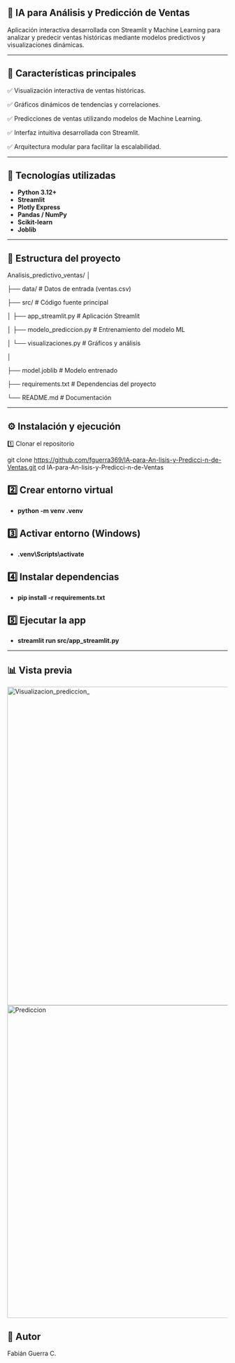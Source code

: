 ## 🔮 IA para Análisis y Predicción de Ventas

Aplicación interactiva desarrollada con Streamlit y Machine Learning para analizar y predecir ventas históricas mediante modelos predictivos y visualizaciones dinámicas.

---

## 🚀 Características principales

✅ Visualización interactiva de ventas históricas. 

✅ Gráficos dinámicos de tendencias y correlaciones.  

✅ Predicciones de ventas utilizando modelos de Machine Learning.

✅ Interfaz intuitiva desarrollada con Streamlit.

✅ Arquitectura modular para facilitar la escalabilidad.

---

## 🧠 Tecnologías utilizadas

- **Python 3.12+**
- **Streamlit**
- **Plotly Express**
- **Pandas / NumPy**
- **Scikit-learn**
- **Joblib**

---

## 📂 Estructura del proyecto

Analisis_predictivo_ventas/
│

├── data/ # Datos de entrada (ventas.csv)

├── src/ # Código fuente principal

│ ├── app_streamlit.py # Aplicación Streamlit

│ ├── modelo_prediccion.py # Entrenamiento del modelo ML

│ └── visualizaciones.py # Gráficos y análisis

│

├── model.joblib # Modelo entrenado

├── requirements.txt # Dependencias del proyecto

└── README.md # Documentación

----
## ⚙️ Instalación y ejecución

1️⃣ Clonar el repositorio  
 
git clone https://github.com/fguerra369/IA-para-An-lisis-y-Predicci-n-de-Ventas.git
cd IA-para-An-lisis-y-Predicci-n-de-Ventas

## 2️⃣ Crear entorno virtual
- **python -m venv .venv**

## 3️⃣ Activar entorno (Windows)

- **.venv\Scripts\activate**


## 4️⃣ Instalar dependencias

- **pip install -r requirements.txt**


## 5️⃣ Ejecutar la app

- **streamlit run src/app_streamlit.py**

----
## 📊 Vista previa

<img width="1841" height="726" alt="Visualizacion_prediccion_ " src="https://github.com/user-attachments/assets/0353e970-afb2-443c-afa7-5fc920657e5f" />


<img width="1717" height="713" alt="Prediccion" src="https://github.com/user-attachments/assets/5ffbbe00-8202-4ef1-abfc-19c3713a558a" />

## 🧩 Autor 
Fabián Guerra C.
 










